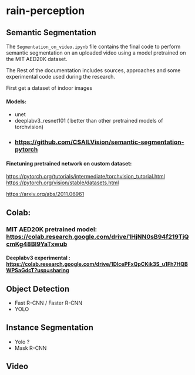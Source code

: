 # rain-perception  
  
## Semantic Segmentation  
  
The `Segmentation_on_video.ipynb` file contains the final code to perform semantic segmentation on an uploaded video using a model pretrained on the MIT AED20K dataset.  

The Rest of the documentation includes sources, approaches and some experimental code used during the research.  

First get a dataset of indoor images  
  
#### Models:  
- unet
- deeplabv3_resnet101 ( better than other pretrained models of torchvision)
- ### https://github.com/CSAILVision/semantic-segmentation-pytorch

  
#### Finetuning pretrained network on custom dataset:
https://pytorch.org/tutorials/intermediate/torchvision_tutorial.html  
https://pytorch.org/vision/stable/datasets.html  
  
https://arxiv.org/abs/2011.06961

## Colab:
 
  
### MIT AED20K pretrained model: https://colab.research.google.com/drive/1HjNN0sB94f219TjQcmKg48Bl9YaTxwub

#### Deeplabv3 experimental : https://colab.research.google.com/drive/1DlcePFxQpCKik3S_u1Fh7HQBWPSaGdcT?usp=sharing




## Object Detection
- Fast R-CNN / Faster R-CNN
- YOLO
  
## Instance Segmentation
- Yolo ?
- Mask R-CNN  

## Video 






